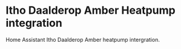 # Itho Daalderop Amber Heatpump integration
Home Assistant Itho Daalderop Amber heatpump intergration.
